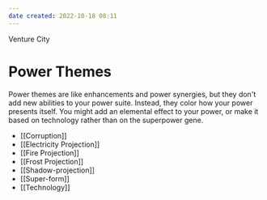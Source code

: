 ```yaml
---
date created: 2022-10-18 08:11
---
```


Venture City

# Power Themes

Power themes are like enhancements and power synergies, but they don't add new abilities to your power suite. Instead, they color how your power presents itself. You might add an elemental effect to your power, or make it based on technology rather than on the superpower gene.

- [[Corruption]]
- [[Electricity Projection]]
- [[Fire Projection]]
- [[Frost Projection]]
- [[Shadow-projection]]
- [[Super-form]]
- [[Technology]]
